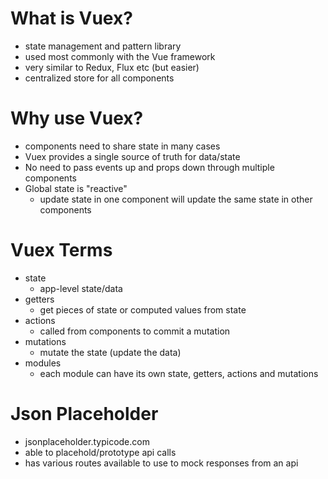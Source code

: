 # What is Vuex?
- state management and pattern library
- used most commonly with the Vue framework
- very similar to Redux, Flux etc (but easier)
- centralized store for all components 

# Why use Vuex?
- components need to share state in many cases
- Vuex provides a single source of truth for data/state
- No need to pass events up and props down through multiple components
- Global state is "reactive"
    - update state in one component will update the same state in other components 

# Vuex Terms
- state
    - app-level state/data 
- getters
    - get pieces of state or computed values from state
- actions
    - called from components to commit a mutation
- mutations
    - mutate the state (update the data)
- modules
    - each module can have its own state, getters, actions and mutations


# Json Placeholder
- jsonplaceholder.typicode.com 
- able to placehold/prototype api calls 
- has various routes available to use to mock responses from an api